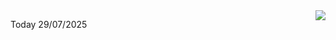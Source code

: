<img align="right" src="https://media.giphy.com/media/M9gbBd9nbDrOTu1Mqx/giphy.gif">


Today 29/07/2025
